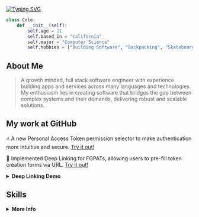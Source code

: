 [![Typing SVG](https://readme-typing-svg.herokuapp.com?font=Fira+Code&weight=450&pause=1000&width=620&lines=Prev+SWE+intern+%40+GitHub+%F0%9F%9A%80;Developed+infrastructure+powering+millions+%F0%9F%8C%8D;Building+secure+and+scalable+software%F0%9F%92%A1;Ask+me+about+Neovim%2C+Linux%2C+or+keyboards+%E2%8C%A8%EF%B8%8F)](https://git.io/typing-svg)

```python
class Cole:
    def __init__(self):
        self.age = 21
        self.based_in = "California"
        self.major = "Computer Science"
        self.hobbies = ["Building Software", "Backpacking", "Skateboarding"]
```
<!-- Visitor counter -->
<!-- ![](https://komarev.com/ghpvc/?username=cole-hartman&label=Visitors&base=253&abbreviated=true&style=flat&color=blue) -->

## About Me

> A growth minded, full stack software engineer with experience building apps and services across many languages and technologies. My enthusiasm lies in creating software that bridges the gap between complex systems and their demands, delivering robust and scalable solutions.

## My work at GitHub
⚡ A new Personal Access Token permission selector to make authentication more intuitive and secure. [Try it out!](https://github.com/settings/personal-access-tokens/new)

🔗 Implemented Deep Linking for FGPATs, allowing users to pre-fill token creation forms via URL. [Try it out!](https://github.com/settings/personal-access-tokens/new?name=My+Token&description=CI+Integration+Token&expires_in=20&issues=read&contents=read&blocking=write)

<details>
<summary><b>Deep Linking Demo</b></summary>
    
https://github.com/user-attachments/assets/ff53bb67-554a-456d-9a98-07617f24ac6b

</details>

## Skills
<details>
<summary><b>More Info</b></summary>
<br>

### Languages

<a href="https://skillicons.dev">
  <img src="https://skillicons.dev/icons?i=python,js,ts,html,css,cpp,c" alt="Skill Icons" />
</a>

### Frameworks

<a href="https://skillicons.dev">
  <img src="https://skillicons.dev/icons?i=react,tailwind,bootstrap,nodejs" alt="Skill Icons" />
</a>

### Tools

<a href="https://skillicons.dev">
  <img src="https://skillicons.dev/icons?i=vscode,vim,git,github,figma" alt="Skill Icons" />
</a>

</details>
</div>
